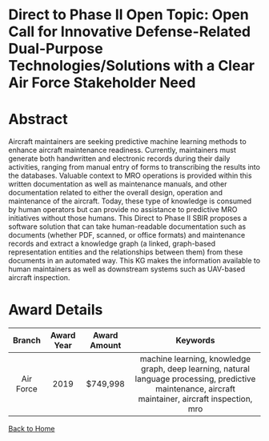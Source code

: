 
Direct to Phase II Open Topic: Open Call for Innovative Defense-Related Dual-Purpose Technologies/Solutions with a Clear Air Force Stakeholder Need
===================================================================================================================================================

# Abstract


Aircraft maintainers are seeking predictive machine learning methods to enhance aircraft maintenance readiness. Currently, maintainers must generate both handwritten and electronic records during their daily activities, ranging from manual entry of forms to transcribing the results into the databases. Valuable context to MRO operations is provided within this written documentation as well as maintenance manuals, and other documentation related to either the overall design, operation and maintenance of the aircraft. Today, these type of knowledge is consumed by human operators but can provide no assistance to predictive MRO initiatives without those humans. This Direct to Phase II SBIR proposes a software solution that can take human-readable documentation such as documents (whether PDF, scanned, or office formats) and maintenance records and extract a knowledge graph (a linked, graph-based representation entities and the relationships between them) from these documents in an automated way. This KG makes the information available to human maintainers as well as downstream systems such as UAV-based aircraft inspection.  

# Award Details

|Branch|Award Year|Award Amount|Keywords|
| :---: | :---: | :---: | :---: |
|Air Force|2019|$749,998|machine learning, knowledge graph, deep learning, natural language processing, predictive maintenance, aircraft maintainer, aircraft inspection, mro|
  
  


[Back to Home](https://github.com/chrischow/dod_sbir_awards#1619)